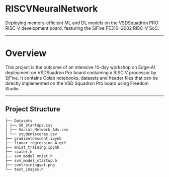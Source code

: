# RISCVNeuralNetwork

Deploying memory-efficient ML and DL models on the VSDSquadron PRO RISC-V development board, featuring the SiFive FE310-G002 RISC-V SoC.  

---
# Overview

This project is the outcome of an intensive 10-day workshop on Edge-AI deployment on VSDSuadron Pro board containing a RISC V processor by SiFive. It contains Colab notebooks, datasets and header files that can be directly implemented on the VSD Squadron Pro board using Freedom Studio.

---
## Project Structure
```RISCVNeuralNetwork
├── Datasets
│ ├── 50_Startups.csv
│ ├── Social_Network_Ads.csv
│ └── studentscores.csv
├── gradientdescent.ipynb
├── linear_regression_A.gif
├── mnist_training.ipynb
├── scaler.h
├── svm_model_mnist.h
├── svm_model_startup.h
├── svmtrainingset.png
└── test_images.h

